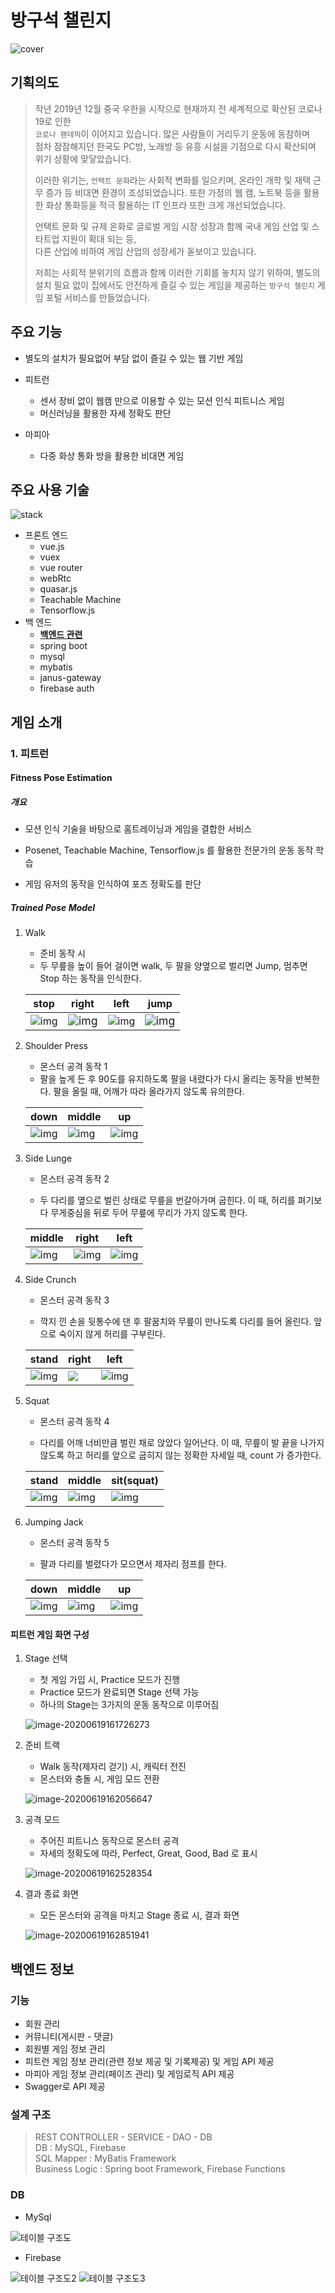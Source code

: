 # 방구석 챌린지

![cover](./MDImage/01_표지.png)

## 기획의도

> 작년 2019년 12월 중국 우한을 시작으로 현재까지 전 세계적으로 확산된 코로나 19로 인한  
> `코로나 팬데믹`이 이어지고 있습니다. 많은 사람들이 거리두기 운동에 동참하며  
> 점차 잠잠해지던 한국도 PC방, 노래방 등 유흥 시설을 기점으로 다시 확산되며 위기 상황에 맞닿았습니다.
>
> 이러한 위기는, `언택트 문화`라는 사회적 변화를 일으키며, 온라인 개학 및 재택 근무 증가 등 비대면 환경이 조성되었습니다.
> 또한 가정의 웹 캠, 노트북 등을 활용한 화상 통화등을 적극 활용하는 IT 인프라 또한 크게 개선되었습니다.
>
> 언택트 문화 및 규제 온화로 글로벌 게임 시장 성장과 함께 국내 게임 산업 및 스타트업 지원이 확대 되는 등,  
> 다른 산업에 비하여 게임 산업의 성장세가 돋보이고 있습니다.
>
> 저희는 사회적 분위기의 흐름과 함께 이러한 기회를 놓치지 않기 위하여, 별도의 설치 필요 없이 집에서도 안전하게 즐길 수 있는 게임을 제공하는 `방구석 챌린지` 게임 포털 서비스를 만들었습니다.

## 주요 기능

- 별도의 설치가 필요없어 부담 없이 즐길 수 있는 웹 기반 게임

- 피트런

  - 센서 장비 없이 웹캠 만으로 이용할 수 있는 모션 인식 피트니스 게임
  - 머신러닝을 활용한 자세 정확도 판단

- 마피아
  - 다중 화상 통화 방을 활용한 비대면 게임

## 주요 사용 기술

![stack](./MDImage/05_스택.png)

- 프론트 엔드
  - vue.js
  - vuex
  - vue router
  - webRtc
  - quasar.js
  - Teachable Machine
  - Tensorflow.js
- 백 엔드
  - **[백엔드 관련](back/back-spring/ReadMe.md)**
  - spring boot
  - mysql
  - mybatis
  - janus-gateway
  - firebase auth

## 게임 소개

### 1. 피트런

#### Fitness Pose Estimation

##### 개요

- 모션 인식 기술을 바탕으로 홈트레이닝과 게임을 결합한 서비스

- Posenet, Teachable Machine, Tensorflow.js 를 활용한 전문가의 운동 동작 학습

- 게임 유저의 동작을 인식하여 포즈 정확도를 판단

 

##### Trained Pose Model

1. Walk

   - 준비 동작 시
   - 두 무릎을 높이 들어 걸이면 walk, 두 팔을 양옆으로 벌리면 Jump, 멈추면 Stop 하는 동작을 인식한다.

   | stop                                   | right                                                                      | left                                   | jump                                                                      |
   | -------------------------------------- | -------------------------------------------------------------------------- | -------------------------------------- | ------------------------------------------------------------------------- |
   | ![img](./MDImage/images/walk-stop.png) | <img src="./MDImage/images/walk-right.png" alt="img" style="zoom:110%;" /> | ![img](./MDImage/images/walk-left.png) | <img src="./MDImage/images/walk-jump.png" alt="img" style="zoom:110%;" /> |

2) Shoulder Press

   - 몬스터 공격 동작 1
   - 팔을 높게 든 후 90도를 유지하도록 팔을 내렸다가 다시 올리는 동작을 반복한다. 팔을 올릴 때, 어깨가 따라 올라가지 않도록 유의한다.

   | down                                       | middle                                       | up                                       |
   | ------------------------------------------ | -------------------------------------------- | ---------------------------------------- |
   | ![img](./MDImage/images/shoulder-down.png) | ![img](./MDImage/images/shoulder-middle.png) | ![img](./MDImage/images/shoulder-up.png) |

3. Side Lunge

   - 몬스터 공격 동작 2

   - 두 다리를 옆으로 벌린 상태로 무릎을 번갈아가며 굽힌다. 이 때, 허리를 펴기보다 무게중심을 뒤로 두어 무릎에 무리가 가지 않도록 한다.

   | middle                                    | right                                    | left                                    |
   | ----------------------------------------- | ---------------------------------------- | --------------------------------------- |
   | ![img](./MDImage/images/lunge-middle.png) | ![img](./MDImage/images/lunge-right.png) | ![img](./MDImage/images/lunge-left.png) |

4) Side Crunch

   - 몬스터 공격 동작 3

   - 깍지 낀 손을 뒷통수에 댄 후 팔꿈치와 무릎이 만나도록 다리를 들어 올린다. 앞으로 숙이지 않게 허리를 구부린다.

   | stand                                   | right                                  | left                                     |
   | --------------------------------------- | -------------------------------------- | ---------------------------------------- |
   | ![img](./MDImage/images/crunch-mid.png) | ![](./MDImage/images/crunch-right.png) | ![img](./MDImage/images/crunch-left.png) |

5. Squat

   - 몬스터 공격 동작 4

   - 다리를 어깨 너비만큼 벌린 채로 앉았다 일어난다. 이 때, 무릎이 발 끝을 나가지 않도록 하고 허리를 앞으로 굽히지 않는 정확한 자세일 때, count 가 증가한다.

   | stand                                    | middle                                 | sit(squat)                             |
   | ---------------------------------------- | -------------------------------------- | -------------------------------------- |
   | ![img](./MDImage/images/squat-stand.png) | ![img](./MDImage/images/squat-mid.png) | ![img](./MDImage/images/squat-sit.png) |

6) Jumping Jack

   - 몬스터 공격 동작 5

   - 팔과 다리를 벌렸다가 모으면서 제자리 점프를 한다.

   | down                                   | middle                                | up                                    |
   | -------------------------------------- | ------------------------------------- | ------------------------------------- |
   | ![img](./MDImage/images/jump-down.png) | ![img](./MDImage/images/jump-mid.png) | ![img](./MDImage/images/jump-upp.png) |

#### 피트런 게임 화면 구성

1. Stage 선택

   - 첫 게임 가입 시, Practice 모드가 진행
   - Practice 모드가 완료되면 Stage 선택 가능
   - 하나의 Stage는 3가지의 운동 동작으로 이루어짐

   ![image-20200619161726273](./MDImage/images/stage-select.png)

2. 준비 트랙

   - Walk 동작(제자리 걷기) 시, 캐릭터 전진
   - 몬스터와 충돌 시, 게임 모드 전환

   ![image-20200619162056647](./MDImage/images/준비트랙.png)

3) 공격 모드

   - 주어진 피트니스 동작으로 몬스터 공격
   - 자세의 정확도에 따라, Perfect, Great, Good, Bad 로 표시

   ![image-20200619162528354](./MDImage/images/공격모드.png)

4) 결과 종료 화면

   - 모든 몬스터와 공격을 마치고 Stage 종료 시, 결과 화면

   ![image-20200619162851941](./MDImage/images/피트런종료.png)

## 백엔드 정보

### 기능
- 회원 관리  
- 커뮤니티(게시판 - 댓글)  
- 회원별 게임 정보 관리  
- 피트런 게임 정보 관리(관련 정보 제공 및 기록제공) 및 게임 API 제공  
- 마피아 게임 정보 관리(페이즈 관리) 및 게임로직 API 제공  
- Swagger로 API 제공

### 설계 구조
> REST CONTROLLER - SERVICE - DAO - DB    
> DB : MySQL, Firebase  
> SQL Mapper : MyBatis Framework    
> Business Logic : Spring boot Framework, Firebase Functions  

### DB
- MySql  

![테이블 구조도](./MDImage/db_table.png)

- Firebase  

![테이블 구조도2](./MDImage/fb1.png)
![테이블 구조도3](./MDImage/fb2.png)